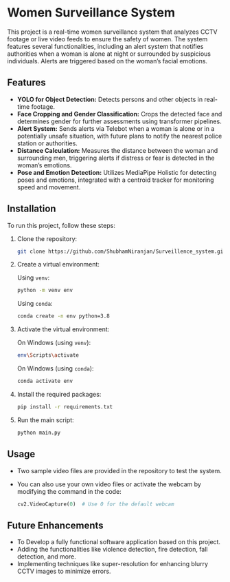 
# Women Surveillance System

This project is a real-time women surveillance system that analyzes CCTV footage or live video feeds to ensure the safety of women. The system features several functionalities, including an alert system that notifies authorities when a woman is alone at night or surrounded by suspicious individuals. Alerts are triggered based on the woman’s facial emotions.

## Features

- **YOLO for Object Detection:** Detects persons and other objects in real-time footage.
- **Face Cropping and Gender Classification:** Crops the detected face and determines gender for further assessments using transformer pipelines.
- **Alert System:** Sends alerts via Telebot when a woman is alone or in a potentially unsafe situation, with future plans to notify the nearest police station or authorities.
- **Distance Calculation:** Measures the distance between the woman and surrounding men, triggering alerts if distress or fear is detected in the woman’s emotions.
- **Pose and Emotion Detection:** Utilizes MediaPipe Holistic for detecting poses and emotions, integrated with a centroid tracker for monitoring speed and movement.

## Installation

To run this project, follow these steps:

1. Clone the repository:

    ```bash
    git clone https://github.com/ShubhamNiranjan/Surveillence_system.git
    ```

2. Create a virtual environment:

    Using `venv`:
    ```bash
    python -m venv env
    ```

    Using `conda`:
    ```bash
    conda create -n env python=3.8
    ```

3. Activate the virtual environment:

    On Windows (using `venv`):
    ```bash
    env\Scripts\activate
    ```

    On Windows (using `conda`):
    ```bash
    conda activate env
    ```

4. Install the required packages:

    ```bash
    pip install -r requirements.txt
    ```

5. Run the main script:

    ```bash
    python main.py
    ```

## Usage

- Two sample video files are provided in the repository to test the system. 
- You can also use your own video files or activate the webcam by modifying the command in the code:

    ```python
    cv2.VideoCapture(0)  # Use 0 for the default webcam
    ```

## Future Enhancements

- To Develop a fully functional software application based on this project.
- Adding the functionalities like violence detection, fire detection, fall detection, and more.
- Implementing techniques like super-resolution for enhancing blurry CCTV images to minimize errors.
